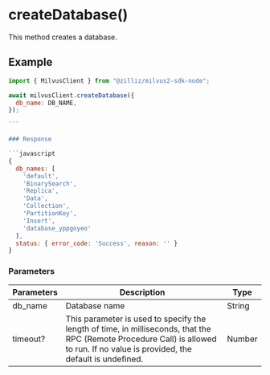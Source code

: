 # createDatabase()

This method creates a database.

## Example

````javascript
import { MilvusClient } from "@zilliz/milvus2-sdk-node";

await milvusClient.createDatabase({
  db_name: DB_NAME,
});

```

### Response

```javascript
{
  db_names: [
    'default',
    'BinarySearch',
    'Replica',
    'Data',
    'Collection',
    'PartitionKey',
    'Insert',
    'database_yppgoyeo'
  ],
  status: { error_code: 'Success', reason: '' }
}
````

### Parameters

| Parameters | Description                                                                                                                                                                       | Type   |
| ---------- | --------------------------------------------------------------------------------------------------------------------------------------------------------------------------------- | ------ |
| db_name    | Database name                                                                                                                                                                     | String |
| timeout?   | This parameter is used to specify the length of time, in milliseconds, that the RPC (Remote Procedure Call) is allowed to run. If no value is provided, the default is undefined. | Number |
